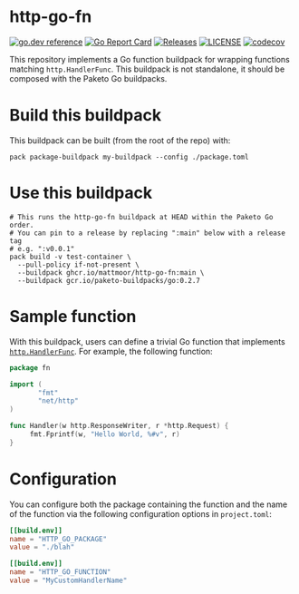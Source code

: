# http-go-fn

[![go.dev reference](https://img.shields.io/badge/go.dev-reference-007d9c?logo=go&logoColor=white)](https://pkg.go.dev/github.com/mattmoor/http-go-fn)
[![Go Report Card](https://goreportcard.com/badge/mattmoor/http-go-fn)](https://goreportcard.com/report/mattmoor/http-go-fn)
[![Releases](https://img.shields.io/github/release-pre/mattmoor/http-go-fn.svg?sort=semver)](https://github.com/mattmoor/http-go-fn/releases)
[![LICENSE](https://img.shields.io/github/license/mattmoor/http-go-fn.svg)](https://github.com/mattmoor/http-go-fn/blob/master/LICENSE)
[![codecov](https://codecov.io/gh/mattmoor/http-go-fn/branch/master/graph/badge.svg)](https://codecov.io/gh/mattmoor/http-go-fn)

This repository implements a Go function buildpack for wrapping functions matching `http.HandlerFunc`.
This buildpack is not standalone, it should be composed with the Paketo Go buildpacks.


# Build this buildpack

This buildpack can be built (from the root of the repo) with:

```shell
pack package-buildpack my-buildpack --config ./package.toml
```


# Use this buildpack

```shell
# This runs the http-go-fn buildpack at HEAD within the Paketo Go order.
# You can pin to a release by replacing ":main" below with a release tag
# e.g. ":v0.0.1"
pack build -v test-container \
  --pull-policy if-not-present \
  --buildpack ghcr.io/mattmoor/http-go-fn:main \
  --buildpack gcr.io/paketo-buildpacks/go:0.2.7
```


# Sample function

With this buildpack, users can define a trivial Go function that implements
[`http.HandlerFunc`](https://godoc.org/net/http#HandlerFunc).  For example,
the following function:

```go
package fn

import (
       "fmt"
       "net/http"
)

func Handler(w http.ResponseWriter, r *http.Request) {
     fmt.Fprintf(w, "Hello World, %#v", r)
}
```


# Configuration

You can configure both the package containing the function and the name of
the function via the following configuration options in `project.toml`:

```toml
[[build.env]]
name = "HTTP_GO_PACKAGE"
value = "./blah"

[[build.env]]
name = "HTTP_GO_FUNCTION"
value = "MyCustomHandlerName"
```

